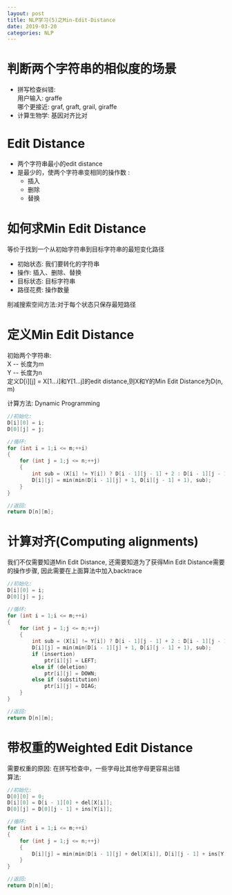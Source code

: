 ```yaml
---
layout: post
title: NLP学习(5)之Min-Edit-Distance
date: 2019-03-20
categories: NLP
---
```


# 判断两个字符串的相似度的场景 #  

- 拼写检查纠错:  
    用户输入: graffe  
    哪个更接近: graf, graft, grail, giraffe  
- 计算生物学:
    基因对齐比对  

# Edit Distance #  

- 两个字符串最小的edit distance  
- 是最少的，使两个字符串变相同的操作数 :
    + 插入  
    + 删除  
    + 替换  

# 如何求Min Edit Distance #  

等价于找到一个从初始字符串到目标字符串的最短变化路径  

- 初始状态: 我们要转化的字符串
- 操作: 插入、删除、替换
- 目标状态: 目标字符串
- 路径花费: 操作数量

削减搜索空间方法:对于每个状态只保存最短路径  

# 定义Min Edit Distance #  

初始两个字符串:  
X -- 长度为m  
Y -- 长度为n  
定义D[i][j] = X[1...i]和Y[1...j]的edit distance,则X和Y的Min Edit Distance为D(n, m)  

计算方法: Dynamic Programming  

```C++
//初始化:
D[i][0] = i;
D[0][j] = j;

//循环:
for (int i = 1;i <= m;++i)
{
    for (int j = 1;j <= n;++j)
    {
        int sub = (X[i] != Y[i]) ? D[i - 1][j - 1] + 2 : D[i - 1][j - 1];
        D[i][j] = min(min(D[i - 1][j] + 1, D[i][j - 1] + 1), sub);
    }
}

//返回:
return D[n][m];
```

# 计算对齐(Computing alignments) #  

我们不仅需要知道Min Edit Distance, 还需要知道为了获得Min Edit Distance需要的操作步骤, 因此需要在上面算法中加入backtrace  

```C++
//初始化:
D[i][0] = i;
D[0][j] = j;

//循环:
for (int i = 1;i <= m;++i)
{
    for (int j = 1;j <= n;++j)
    {
        int sub = (X[i] != Y[i]) ? D[i - 1][j - 1] + 2 : D[i - 1][j - 1];
        D[i][j] = min(min(D[i - 1][j] + 1, D[i][j - 1] + 1), sub);
        if (insertion)
            ptr[i][j] = LEFT;
        else if (deletion)
            ptr[i][j] = DOWN;
        else if (substitution)
            ptr[i][j] = DIAG;
    }
}

//返回:
return D[n][m];
```

# 带权重的Weighted Edit Distance #  

需要权重的原因: 在拼写检查中，一些字母比其他字母更容易出错  
算法:

```C++
//初始化:
D[0][0] = 0;
D[i][0] = D[i - 1][0] + del[X[i]];
D[0][j] = D[0][j - 1] + ins[Y[i]];

//循环:
for (int i = 1;i <= m;++i)
{
    for (int j = 1;j <= n;++j)
    {
        D[i][j] = min(min(D[i - 1][j] + del[X[i]], D[i][j - 1] + ins[Y[i]]), D[i - 1][j - 1] + sub[X[i], Y[i]]);
    }
}

//返回:
return D[n][m];
```